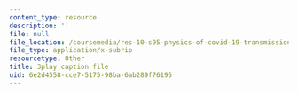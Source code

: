 ```yaml
---
content_type: resource
description: ''
file: null
file_location: /coursemedia/res-10-s95-physics-of-covid-19-transmission-fall-2020/6e2d4558cce7517598ba6ab289f76195_yfxD7JKUxFQ.vtt
file_type: application/x-subrip
resourcetype: Other
title: 3play caption file
uid: 6e2d4558-cce7-5175-98ba-6ab289f76195
---
```

